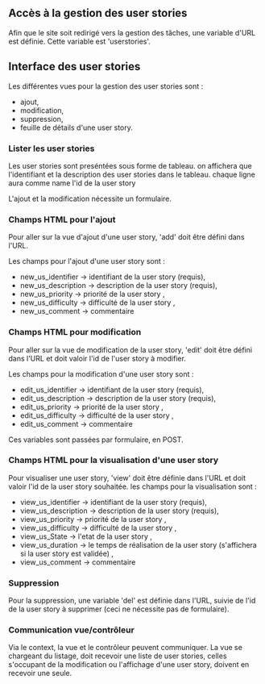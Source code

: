 
## Accès à la gestion des user stories

Afin que le site soit redirigé vers la gestion des tâches, une variable d'URL
est définie. Cette variable est 'userstories'.


## Interface des user stories

Les différentes vues pour la gestion des user stories sont :
* ajout,
* modification,
* suppression,
* feuille de détails d'une user story.


### Lister les user stories
Les user stories sont preséntées sous forme de tableau.
on affichera que l'identifiant et la description des user stories dans le tableau.
chaque ligne aura comme name l'id de la user story


L'ajout et la modification nécessite un formulaire.


### Champs HTML pour l'ajout

Pour aller sur la vue d'ajout d'une user story, 'add' doit être défini dans l'URL.

Les champs pour l'ajout d'une user story sont :

* new_us_identifier -> identifiant de la user story (requis),
* new_us_description -> description de la user story (requis),
* new_us_priority -> priorité de la user story ,
* new_us_difficulty -> difficulté de la user story ,
* new_us_comment -> commentaire 

### Champs HTML pour modification

Pour aller sur la vue de modification de la user story, 'edit' doit être défini dans l'URL
et doit valoir l'id de l'user story à modifier.

Les champs pour la modification d'une user story sont :

* edit_us_identifier -> identifiant de la user story (requis),
* edit_us_description -> description de la user story (requis),
* edit_us_priority -> priorité de la user story ,
* edit_us_difficulty -> difficulté de la user story ,
* edit_us_comment -> commentaire 

Ces variables sont passées par formulaire, en POST.


### Champs HTML pour la visualisation d'une user story

Pour visualiser une user story, 'view' doit être définie dans l'URL et doit valoir
l'id de la user story souhaitée. 
les champs pour la visualisation sont : 

* view_us_identifier -> identifiant de la user story (requis),
* view_us_description -> description de la user story (requis),
* view_us_priority -> priorité de la user story ,
* view_us_difficulty -> difficulté de la user story ,
* view_us_State -> l'etat de la user story ,
* view_us_duration -> le temps de réalisation de la user story (s'affichera si la user story est validée)  ,
* view_us_comment -> commentaire 

### Suppression

Pour la suppression, une variable 'del' est définie dans l'URL, suivie 
de l'id de la user story à supprimer (ceci ne nécessite pas de formulaire).


### Communication vue/contrôleur

Via le context, la vue et le contrôleur peuvent communiquer.
La vue se chargeant du listage, doit recevoir une liste de user stories, celles s'occupant
de la modification ou l'affichage d'une user story, doivent en recevoir une seule.
